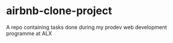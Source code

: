 # airbnb-clone-project
A repo containing tasks done during my prodev web development programme at ALX
